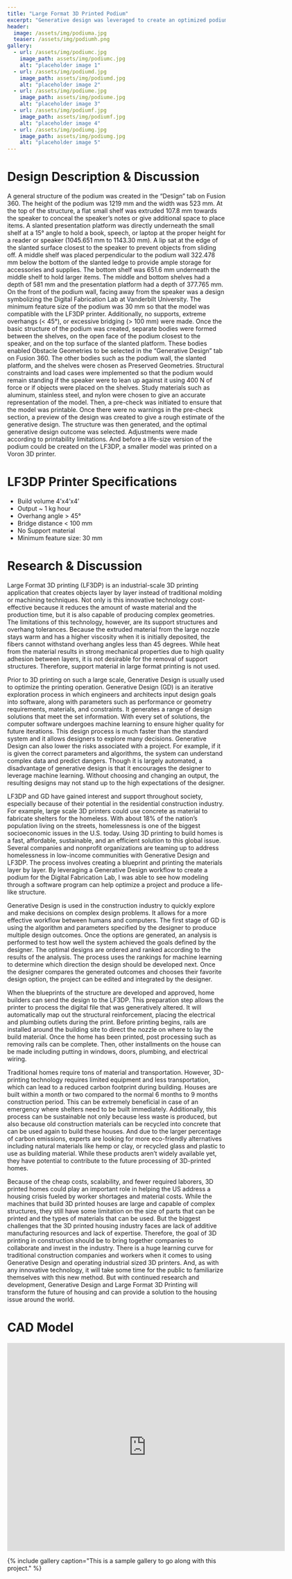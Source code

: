 ```yaml
---
title: "Large Format 3D Printed Podium"
excerpt: "Generative design was leveraged to create an optimized podium for large format 3D printing."
header:
  image: /assets/img/podiuma.jpg
  teaser: /assets/img/podiumh.png
gallery:
  - url: /assets/img/podiumc.jpg
    image_path: assets/img/podiumc.jpg
    alt: "placeholder image 1"
  - url: /assets/img/podiumd.jpg
    image_path: assets/img/podiumd.jpg
    alt: "placeholder image 2"
  - url: /assets/img/podiume.jpg
    image_path: assets/img/podiume.jpg
    alt: "placeholder image 3"
  - url: /assets/img/podiumf.jpg
    image_path: assets/img/podiumf.jpg
    alt: "placeholder image 4"
  - url: /assets/img/podiumg.jpg
    image_path: assets/img/podiumg.jpg
    alt: "placeholder image 5"
---
```


# Design Description & Discussion
A general structure of the podium was created in the “Design” tab on Fusion 360. The height of the podium was 1219 mm and the width was 523 mm. At the top of the structure, a flat small shelf was extruded 107.8 mm towards the speaker to conceal the speaker’s notes or give additional space to place items. A slanted presentation platform was directly underneath the small shelf at a 15° angle to hold a book, speech, or laptop at the proper height for a reader or speaker (1045.651 mm to 1143.30 mm). A lip sat at the edge of the slanted surface closest to the speaker to prevent objects from sliding off. A middle shelf was placed perpendicular to the podium wall 322.478 mm below the bottom of the slanted ledge to provide ample storage for accessories and supplies. The bottom shelf was 651.6 mm underneath the middle shelf to hold larger items. The middle and bottom shelves had a depth of 581 mm and the presentation platform had a depth of 377.765 mm. On the front of the podium wall, facing away from the speaker was a design symbolizing the Digital Fabrication Lab at Vanderbilt University. The minimum feature size of the podium was 30 mm so that the model was compatible with the LF3DP printer. Additionally, no supports, extreme overhangs (< 45°), or excessive bridging (> 100 mm) were made. Once the basic structure of the podium was created, separate bodies were formed between the shelves, on the open face of the podium closest to the speaker, and on the top surface of the slanted platform.  These bodies enabled Obstacle Geometries to be selected in the “Generative Design” tab on Fusion 360. The other bodies such as the podium wall, the slanted platform, and the shelves were chosen as Preserved Geometries. Structural constraints and load cases were implemented so that the podium would remain standing if the speaker were to lean up against it using 400 N of force or if objects were placed on the shelves. Study materials such as aluminum, stainless steel, and nylon were chosen to give an accurate representation of the model. Then, a pre-check was initiated to ensure that the model was printable. Once there were no warnings in the pre-check section, a preview of the design was created to give a rough estimate of the generative design. The structure was then generated, and the optimal generative design outcome was selected. Adjustments were made according to printability limitations. And before a life-size version of the podium could be created on the LF3DP, a smaller model was printed on a Voron 3D printer. 

# LF3DP Printer Specifications
- Build volume 4’x4’x4’
- Output ~ 1 kg hour
- Overhang angle > 45°
- Bridge distance < 100 mm
- No Support material
- Minimum feature size: 30 mm

# Research & Discussion
Large Format 3D printing (LF3DP) is an industrial-scale 3D printing application that creates objects layer by layer instead of traditional molding or machining techniques. Not only is this innovative technology cost-effective because it reduces the amount of waste material and the production time, but it is also capable of producing complex geometries. The limitations of this technology, however, are its support structures and overhang tolerances. Because the extruded material from the large nozzle stays warm and has a higher viscosity when it is initially deposited, the fibers cannot withstand overhang angles less than 45 degrees. While heat from the material results in strong mechanical properties due to high quality adhesion between layers, it is not desirable for the removal of support structures. Therefore, support material in large format printing is not used. 

Prior to 3D printing on such a large scale, Generative Design is usually used to optimize the printing operation. Generative Design (GD) is an iterative exploration process in which engineers and architects input design goals into software, along with parameters such as performance or geometry requirements, materials, and constraints. It generates a range of design solutions that meet the set information. With every set of solutions, the computer software undergoes machine learning to ensure higher quality for future iterations. This design process is much faster than the standard system and it allows designers to explore many decisions. Generative Design can also lower the risks associated with a project. For example, if it is given the correct parameters and algorithms, the system can understand complex data and predict dangers. Though it is largely automated, a disadvantage of generative design is that it encourages the designer to leverage machine learning. Without choosing and changing an output, the resulting designs may not stand up to the high expectations of the designer. 

LF3DP and GD have gained interest and support throughout society, especially because of their potential in the residential construction industry. For example, large scale 3D printers could use concrete as material to fabricate shelters for the homeless. With about 18% of the nation’s population living on the streets, homelessness is one of the biggest socioeconomic issues in the U.S. today. Using 3D printing to build homes is a fast, affordable, sustainable, and an efficient solution to this global issue. Several companies and nonprofit organizations are teaming up to address homelessness in low-income communities with Generative Design and LF3DP. The process involves creating a blueprint and printing the materials layer by layer. By leveraging a Generative Design workflow to create a podium for the Digital Fabrication Lab, I was able to see how modeling through a software program can help optimize a project and produce a life-like structure. 

Generative Design is used in the construction industry to quickly explore and make decisions on complex design problems. It allows for a more effective workflow between humans and computers. The first stage of GD is using the algorithm and parameters specified by the designer to produce multiple design outcomes. Once the options are generated, an analysis is performed to test how well the system achieved the goals defined by the designer. The optimal designs are ordered and ranked according to the results of the analysis. The process uses the rankings for machine learning to determine which direction the design should be developed next. Once the designer compares the generated outcomes and chooses their favorite design option, the project can be edited and integrated by the designer. 

When the blueprints of the structure are developed and approved, home builders can send the design to the LF3DP. This preparation step allows the printer to process the digital file that was generatively altered. It will automatically map out the structural reinforcement, placing the electrical and plumbing outlets during the print. Before printing begins, rails are installed around the building site to direct the nozzle on where to lay the build material. Once the home has been printed, post processing such as removing rails can be complete. Then, other installments on the house can be made including putting in windows, doors, plumbing, and electrical wiring. 

Traditional homes require tons of material and transportation. However, 3D-printing technology requires limited equipment and less transportation, which can lead to a reduced carbon footprint during building. Houses are built within a month or two compared to the normal 6 months to 9 months construction period. This can be extremely beneficial in case of an emergency where shelters need to be built immediately. Additionally, this process can be sustainable not only because less waste is produced, but also because old construction materials can be recycled into concrete that can be used again to build these houses. And due to the larger percentage of carbon emissions, experts are looking for more eco-friendly alternatives including natural materials like hemp or clay, or recycled glass and plastic to use as building material. While these products aren’t widely available yet, they have potential to contribute to the future processing of 3D-printed homes. 

Because of the cheap costs, scalability, and fewer required laborers, 3D printed homes could play an important role in helping the US address a housing crisis fueled by worker shortages and material costs. While the machines that build 3D printed houses are large and capable of complex structures, they still have some limitation on the size of parts that can be printed and the types of materials that can be used. But the biggest challenges that the 3D printed housing industry faces are lack of additive manufacturing resources and lack of expertise. Therefore, the goal of 3D printing in construction should be to bring together companies to collaborate and invest in the industry. There is a huge learning curve for traditional construction companies and workers when it comes to using Generative Design and operating industrial sized 3D printers. And, as with any innovative technology, it will take some time for the public to familiarize themselves with this new method. But with continued research and development, Generative Design and Large Format 3D Printing will transform the future of housing and can provide a solution to the housing issue around the world.


# CAD Model
<iframe src="https://a360.co/40j7HDM" width="640" height="480" allowfullscreen="true" webkitallowfullscreen="true" mozallowfullscreen="true"  frameborder="0"></iframe>

{% include gallery caption="This is a sample gallery to go along with this project." %}
